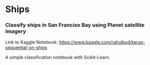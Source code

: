 # Ships

### Classify ships in San Franciso Bay using Planet satellite imagery

Link to Kaggle Notebook: https://www.kaggle.com/rahulkod/keras-sequential-on-ships

A simple classification notebook with Scikit-Learn
